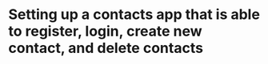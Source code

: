 # Setting up a contacts app that is able to register, login, create new contact, and delete contacts
